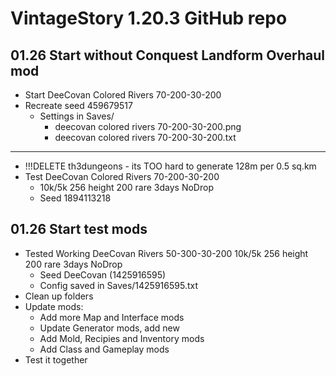 # VintageStory 1.20.3 GitHub repo 

## 01.26 Start without Conquest Landform Overhaul mod
- Start DeeCovan Colored Rivers 70-200-30-200
- Recreate seed 459679517
  - Settings in Saves/
    - deecovan colored rivers 70-200-30-200.png
    - deecovan colored rivers 70-200-30-200.txt
--- 
- !!!DELETE th3dungeons - its TOO hard to generate 128m per 0.5 sq.km
- Test DeeCovan Colored Rivers 70-200-30-200 
  - 10k/5k 256 height 200 rare 3days NoDrop
  - Seed 1894113218

## 01.26 Start test mods
- Tested Working DeeCovan Rivers 50-300-30-200 10k/5k 256 height 200 rare 3days NoDrop
  - Seed DeeCovan (1425916595)
  - Config saved in Saves/1425916595.txt
- Clean up folders
- Update mods:
  - Add more Map and Interface mods
  - Update Generator mods, add new
  - Add Mold, Recipies and Inventory mods
  - Add Class and Gameplay mods
- Test it together
